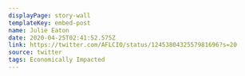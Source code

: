 ```yaml
---
displayPage: story-wall
templateKey: embed-post
name: Julie Eaton
date: 2020-04-25T02:41:52.575Z
link: https://twitter.com/AFLCIO/status/1245380432557981696?s=20
source: twitter
tags: Economically Impacted
---
```

